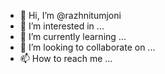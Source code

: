 - 👋 Hi, I’m @razhnitumjoni
- 👀 I’m interested in ...
- 🌱 I’m currently learning ...
- 💞️ I’m looking to collaborate on ...
- 📫 How to reach me ...

<!---
razhnitumjoni/razhnitumjoni is a ✨ special ✨ repository because its `README.md` (this file) appears on your GitHub profile.
You can click the Preview link to take a look at your changes.
--->
